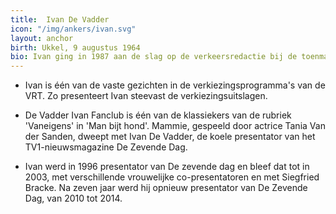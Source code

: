 ```yaml
---
title:  Ivan De Vadder
icon: "/img/ankers/ivan.svg"
layout: anchor
birth: Ukkel, 9 augustus 1964
bio: Ivan ging in 1987 aan de slag op de verkeersredactie bij de toenmalige BRT. Hij kwam 1991 in dienst bij de nieuwsdienst van de televisie, eerst als algemeen verslaggever, vanaf 1994 als journalist in de Wetstraat.
---
```


* Ivan is één van de vaste gezichten in de verkiezingsprogramma's van de VRT. Zo presenteert Ivan steevast de verkiezingsuitslagen.

* De Vadder Ivan Fanclub is één van de klassiekers van de rubriek 'Vaneigens' in 'Man bijt hond'. Mammie, gespeeld door actrice Tania Van der Sanden, dweept met Ivan De Vadder, de koele presentator van het TV1-nieuwsmagazine De Zevende Dag.

* Ivan werd in 1996 presentator van De zevende dag en bleef dat tot in 2003, met verschillende vrouwelijke co-presentatoren en met Siegfried Bracke. Na zeven jaar werd hij opnieuw presentator van De Zevende Dag, van 2010 tot 2014.
